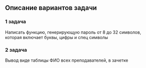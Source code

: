 ## Описание вариантов задачи

### 1 задача
Написать функцию, генерирующую пароль от 8 до 32 символов, которая включает
буквы, цифры и спец символы

### 2 задача
Вывод виде таблицы ФИО всех преподавателей, в зачетке
